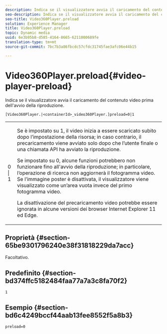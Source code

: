 ```yaml
---
description: Indica se il visualizzatore avvia il caricamento del contenuto video prima dell'avvio della riproduzione.
seo-description: Indica se il visualizzatore avvia il caricamento del contenuto video prima dell'avvio della riproduzione.
seo-title: Video360Player.preload
solution: Experience Manager
title: Video360Player.preload
topic: Dynamic media
uuid: 6e3b95b8-d585-4164-8665-6211000689fe
translation-type: tm+mt
source-git-commit: 7bc7b3a86fbcdc57cfdc31745fae3afc06e44b15

---
```



# Video360Player.preload{#video-player-preload}

Indica se il visualizzatore avvia il caricamento del contenuto video prima dell&#39;avvio della riproduzione.

`[Video360Player.|<containerId>_video360Player.]preload=0|1`

<table id="table_AE7AAFA9B4374E31B51D06511EB96401"> 
 <tbody> 
  <tr> 
   <td colname="col1"> <p> <span class="codeph"> 0 | 1 </span> </p> </td> 
   <td colname="col2"> <p> Se è impostato su <span class="codeph"> 1, </span> il video inizia a essere scaricato subito dopo l’impostazione della risorsa; in caso contrario, il precaricamento viene avviato solo dopo che l’utente finale o una chiamata API ha avviato la riproduzione. </p> <p>Se impostato su <span class="codeph"> 0, </span> alcune funzioni potrebbero non funzionare fino all'avvio della riproduzione; in particolare, l’operazione di ricerca non aggiornerà il fotogramma video. Se l’immagine poster è disattivata, il visualizzatore viene visualizzato come un’area vuota invece del primo fotogramma video. </p> <p>La disattivazione del precaricamento video potrebbe essere ignorata in alcune versioni dei browser Internet Explorer 11 ed Edge. </p> </td> 
  </tr> 
 </tbody> 
</table>

## Proprietà {#section-65be9301796240e38f31818229da7acc}

Facoltativo.

## Predefinito {#section-bd374ffc5182484faa77a7a3c8fa70f2}

`1`

## Esempio {#section-bd6c4249bccf44aab13fee8552f5a8b3}

`preload=0`
